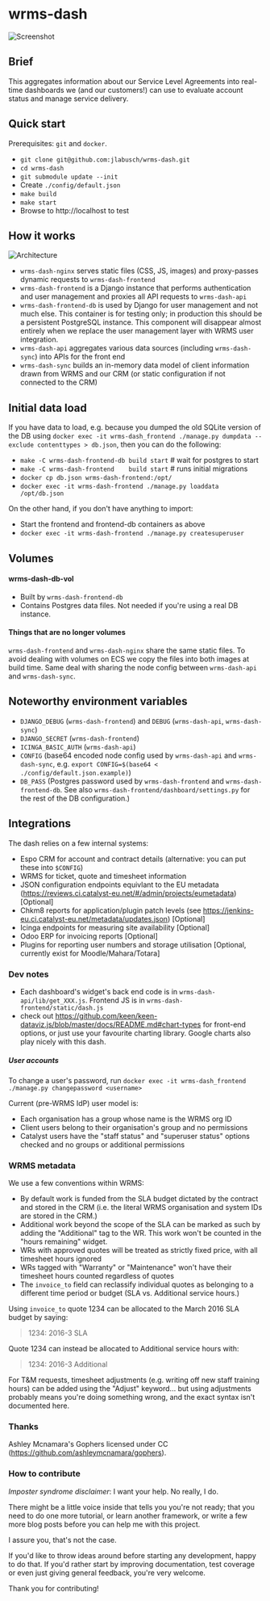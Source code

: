 # wrms-dash

![Screenshot](https://github.com/jlabusch/wrms-dash/raw/ecs/example.png)

## Brief

This aggregates information about our Service Level Agreements into real-time dashboards we (and our customers!) can use to evaluate account status and manage service delivery.

## Quick start

Prerequisites: `git` and `docker`.

 - `git clone git@github.com:jlabusch/wrms-dash.git`
 - `cd wrms-dash`
 - `git submodule update --init`
 - Create `./config/default.json`
 - `make build`
 - `make start`
 - Browse to http://localhost to test

## How it works

![Architecture](https://github.com/jlabusch/wrms-dash/raw/ecs/overview.png)

 - `wrms-dash-nginx` serves static files (CSS, JS, images) and proxy-passes dynamic requests to `wrms-dash-frontend`
 - `wrms-dash-frontend` is a Django instance that performs authentication and user management and proxies all API requests to `wrms-dash-api`
 - `wrms-dash-frontend-db` is used by Django for user management and not much else. This container is for testing only; in production this should be a persistent PostgreSQL instance. This component will disappear almost entirely when we replace the user management layer with WRMS user integration.
 - `wrms-dash-api` aggregates various data sources (including `wrms-dash-sync`) into APIs for the front end
 - `wrms-dash-sync` builds an in-memory data model of client information drawn from WRMS and our CRM (or static configuration if not connected to the CRM)

## Initial data load

If you have data to load, e.g. because you dumped the old SQLite version of the DB using `docker exec -it wrms-dash_frontend ./manage.py dumpdata --exclude contenttypes > db.json`, then you can do the following:

 - `make -C wrms-dash-frontend-db build start` # wait for postgres to start
 - `make -C wrms-dash-frontend    build start` # runs initial migrations
 - `docker cp db.json wrms-dash-frontend:/opt/`
 - `docker exec -it wrms-dash-frontend ./manage.py loaddata /opt/db.json`

On the other hand, if you don't have anything to import:

 - Start the frontend and frontend-db containers as above
 - `docker exec -it wrms-dash-frontend ./manage.py createsuperuser`

## Volumes

#### wrms-dash-db-vol

 - Built by `wrms-dash-frontend-db`
 - Contains Postgres data files. Not needed if you're using a real DB instance.

#### Things that are no longer volumes

`wrms-dash-frontend` and `wrms-dash-nginx` share the same static files. To avoid dealing with volumes on ECS we copy the files into both images at build time. Same deal with sharing the node config between `wrms-dash-api` and `wrms-dash-sync`.

## Noteworthy environment variables

 - `DJANGO_DEBUG` (`wrms-dash-frontend`) and `DEBUG` (`wrms-dash-api`, `wrms-dash-sync`)
 - `DJANGO_SECRET` (`wrms-dash-frontend`)
 - `ICINGA_BASIC_AUTH` (`wrms-dash-api`)
 - `CONFIG` (base64 encoded node config used by `wrms-dash-api` and `wrms-dash-sync`, e.g. `export CONFIG=$(base64 < ./config/default.json.example)`)
 -  `DB_PASS` (Postgres password used by `wrms-dash-frontend` and `wrms-dash-frontend-db`. See also `wrms-dash-frontend/dashboard/settings.py` for the rest of the DB configuration.)

## Integrations

The dash relies on a few internal systems:

  - Espo CRM for account and contract details (alternative: you can put these into `$CONFIG`)
  - WRMS for ticket, quote and timesheet information
  - JSON configuration endpoints equivlant to the EU metadata (https://reviews.ci.catalyst-eu.net/#/admin/projects/eumetadata) [Optional]
  - Chkm8 reports for application/plugin patch levels (see https://jenkins-eu.ci.catalyst-eu.net/metadata/updates.json) [Optional]
  - Icinga endpoints for measuring site availability [Optional]
  - Odoo ERP for invoicing reports [Optional]
  - Plugins for reporting user numbers and storage utilisation [Optional, currently exist for Moodle/Mahara/Totara]

### Dev notes

 - Each dashboard's widget's back end code is in `wrms-dash-api/lib/get_XXX.js`. Frontend JS is in `wrms-dash-frontend/static/dash.js`
 - check out https://github.com/keen/keen-dataviz.js/blob/master/docs/README.md#chart-types for front-end options, or just use your favourite charting library. Google charts also play nicely with this dash.

##### User accounts

To change a user's password, run `docker exec -it wrms-dash_frontend ./manage.py changepassword <username>`

Current (pre-WRMS IdP) user model is:

- Each organisation has a group whose name is the WRMS org ID
- Client users belong to their organisation's group and no permissions
- Catalyst users have the "staff status" and "superuser status" options checked and no groups or additional permissions

### WRMS metadata

We use a few conventions within WRMS:

 - By default work is funded from the SLA budget dictated by the contract and stored in the CRM (i.e. the literal WRMS organisation and system IDs are stored in the CRM.)
 - Additional work beyond the scope of the SLA can be marked as such by adding the "Additional" tag to the WR. This work won't be counted in the "hours remaining" widget.
 - WRs with approved quotes will be treated as strictly fixed price, with all timesheet hours ignored
 - WRs tagged with "Warranty" or "Maintenance" won't have their timesheet hours counted regardless of quotes
 - The `invoice_to` field can reclassify individual quotes as belonging to a different time period or budget (SLA vs. Additional service hours.)

Using `invoice_to` quote 1234 can be allocated to the March 2016 SLA budget by saying:

> 1234: 2016-3 SLA

Quote 1234 can instead be allocated to Additional service hours with:

> 1234: 2016-3 Additional

For T&M requests, timesheet adjustments (e.g. writing off new staff training hours) can be added using the "Adjust" keyword... but using adjustments probably means you're doing something wrong, and the exact syntax isn't documented here.

### Thanks

Ashley Mcnamara's Gophers licensed under CC (https://github.com/ashleymcnamara/gophers).

### How to contribute

*Imposter syndrome disclaimer*: I want your help. No really, I do.

There might be a little voice inside that tells you you're not ready; that you need to do one more tutorial, or learn another framework, or write a few more blog posts before you can help me with this project.

I assure you, that's not the case.

If you'd like to throw ideas around before starting any development, happy to do that. If you'd rather start by improving documentation, test coverage or even just giving general feedback, you're very welcome.

Thank you for contributing!
